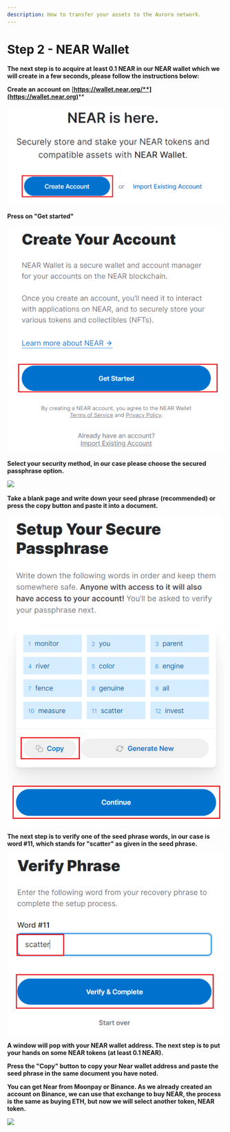 ```yaml
---
description: How to transfer your assets to the Aurora network.
---
```


# Step 2 - NEAR Wallet

**The next step is to acquire at least 0.1 NEAR in our NEAR wallet which we will create in a few seconds, please follow the instructions below:**

**Create an account on** [**https://wallet.near.org/**](https://wallet.near.org)****

![](<../../../.gitbook/assets/nearishere (1).png>)

**Press on "Get started"**

![](<../../../.gitbook/assets/create account near (1).png>)

**Select your security method, in our case please choose the secured passphrase option.**

![](../../../.gitbook/assets/get\_started.png)

**Take a blank page and write down your seed phrase (recommended) or press the copy button and paste it into a document.**

![](<../../../.gitbook/assets/security method.png>)

**The next step is to verify one of the seed phrase words, in our case is word #11, which stands for "scatter" as given in the seed phrase.**

![](../../../.gitbook/assets/passphrase.png)

**A window will pop with your NEAR wallet address. The next step is to put your hands on some NEAR tokens (at least 0.1 NEAR).**&#x20;

**Press the "Copy" button to copy your Near wallet address and paste the seed phrase in the same document you have noted.**

**You can get Near from Moonpay or Binance. As we already created an account on Binance, we can use that exchange to buy NEAR, the process is the same as buying ETH, but now we will select another token, NEAR token.**

![](../../../.gitbook/assets/near\_wallet\_address.png)
